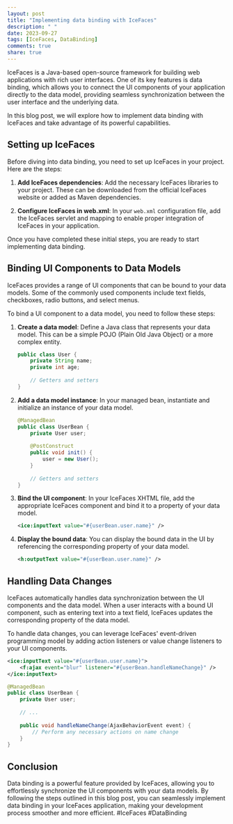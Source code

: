 ```yaml
---
layout: post
title: "Implementing data binding with IceFaces"
description: " "
date: 2023-09-27
tags: [IceFaces, DataBinding]
comments: true
share: true
---
```


IceFaces is a Java-based open-source framework for building web applications with rich user interfaces. One of its key features is data binding, which allows you to connect the UI components of your application directly to the data model, providing seamless synchronization between the user interface and the underlying data.

In this blog post, we will explore how to implement data binding with IceFaces and take advantage of its powerful capabilities.

## Setting up IceFaces

Before diving into data binding, you need to set up IceFaces in your project. Here are the steps:

1. **Add IceFaces dependencies**: Add the necessary IceFaces libraries to your project. These can be downloaded from the official IceFaces website or added as Maven dependencies.

2. **Configure IceFaces in web.xml**: In your `web.xml` configuration file, add the IceFaces servlet and mapping to enable proper integration of IceFaces in your application.

Once you have completed these initial steps, you are ready to start implementing data binding.

## Binding UI Components to Data Models

IceFaces provides a range of UI components that can be bound to your data models. Some of the commonly used components include text fields, checkboxes, radio buttons, and select menus.

To bind a UI component to a data model, you need to follow these steps:

1. **Create a data model**: Define a Java class that represents your data model. This can be a simple POJO (Plain Old Java Object) or a more complex entity.

    ```java
    public class User {
        private String name;
        private int age;
        
        // Getters and setters
    }
    ```

2. **Add a data model instance**: In your managed bean, instantiate and initialize an instance of your data model.

    ```java
    @ManagedBean
    public class UserBean {
        private User user;
        
        @PostConstruct
        public void init() {
            user = new User();
        }
        
        // Getters and setters
    }
    ```

3. **Bind the UI component**: In your IceFaces XHTML file, add the appropriate IceFaces component and bind it to a property of your data model.

    ```xml
    <ice:inputText value="#{userBean.user.name}" />
    ```

4. **Display the bound data**: You can display the bound data in the UI by referencing the corresponding property of your data model.

    ```xml
    <h:outputText value="#{userBean.user.name}" />
    ```

## Handling Data Changes

IceFaces automatically handles data synchronization between the UI components and the data model. When a user interacts with a bound UI component, such as entering text into a text field, IceFaces updates the corresponding property of the data model.

To handle data changes, you can leverage IceFaces' event-driven programming model by adding action listeners or value change listeners to your UI components.

```xml
<ice:inputText value="#{userBean.user.name}">
    <f:ajax event="blur" listener="#{userBean.handleNameChange}" />
</ice:inputText>
```

```java
@ManagedBean
public class UserBean {
    private User user;
    
    // ...
    
    public void handleNameChange(AjaxBehaviorEvent event) {
        // Perform any necessary actions on name change
    }
}
```

## Conclusion

Data binding is a powerful feature provided by IceFaces, allowing you to effortlessly synchronize the UI components with your data models. By following the steps outlined in this blog post, you can seamlessly implement data binding in your IceFaces application, making your development process smoother and more efficient. #IceFaces #DataBinding